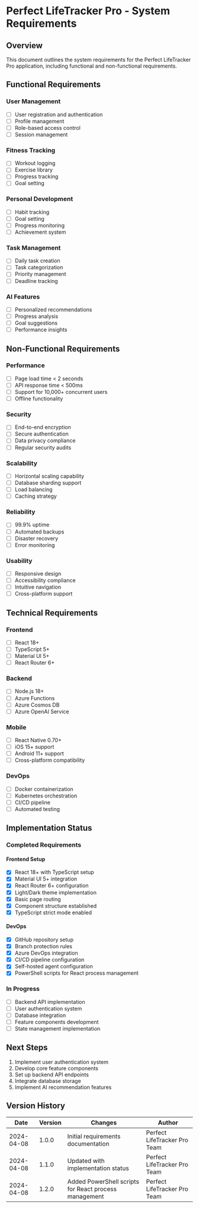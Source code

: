 # Perfect LifeTracker Pro - System Requirements

## Overview
This document outlines the system requirements for the Perfect LifeTracker Pro application, including functional and non-functional requirements.

## Functional Requirements

### User Management
- [ ] User registration and authentication
- [ ] Profile management
- [ ] Role-based access control
- [ ] Session management

### Fitness Tracking
- [ ] Workout logging
- [ ] Exercise library
- [ ] Progress tracking
- [ ] Goal setting

### Personal Development
- [ ] Habit tracking
- [ ] Goal setting
- [ ] Progress monitoring
- [ ] Achievement system

### Task Management
- [ ] Daily task creation
- [ ] Task categorization
- [ ] Priority management
- [ ] Deadline tracking

### AI Features
- [ ] Personalized recommendations
- [ ] Progress analysis
- [ ] Goal suggestions
- [ ] Performance insights

## Non-Functional Requirements

### Performance
- [ ] Page load time < 2 seconds
- [ ] API response time < 500ms
- [ ] Support for 10,000+ concurrent users
- [ ] Offline functionality

### Security
- [ ] End-to-end encryption
- [ ] Secure authentication
- [ ] Data privacy compliance
- [ ] Regular security audits

### Scalability
- [ ] Horizontal scaling capability
- [ ] Database sharding support
- [ ] Load balancing
- [ ] Caching strategy

### Reliability
- [ ] 99.9% uptime
- [ ] Automated backups
- [ ] Disaster recovery
- [ ] Error monitoring

### Usability
- [ ] Responsive design
- [ ] Accessibility compliance
- [ ] Intuitive navigation
- [ ] Cross-platform support

## Technical Requirements

### Frontend
- [ ] React 18+
- [ ] TypeScript 5+
- [ ] Material UI 5+
- [ ] React Router 6+

### Backend
- [ ] Node.js 18+
- [ ] Azure Functions
- [ ] Azure Cosmos DB
- [ ] Azure OpenAI Service

### Mobile
- [ ] React Native 0.70+
- [ ] iOS 15+ support
- [ ] Android 11+ support
- [ ] Cross-platform compatibility

### DevOps
- [ ] Docker containerization
- [ ] Kubernetes orchestration
- [ ] CI/CD pipeline
- [ ] Automated testing

## Implementation Status

### Completed Requirements

#### Frontend Setup
- [x] React 18+ with TypeScript setup
- [x] Material UI 5+ integration
- [x] React Router 6+ configuration
- [x] Light/Dark theme implementation
- [x] Basic page routing
- [x] Component structure established
- [x] TypeScript strict mode enabled

#### DevOps
- [x] GitHub repository setup
- [x] Branch protection rules
- [x] Azure DevOps integration
- [x] CI/CD pipeline configuration
- [x] Self-hosted agent configuration
- [x] PowerShell scripts for React process management

### In Progress
- [ ] Backend API implementation
- [ ] User authentication system
- [ ] Database integration
- [ ] Feature components development
- [ ] State management implementation

## Next Steps
1. Implement user authentication system
2. Develop core feature components
3. Set up backend API endpoints
4. Integrate database storage
5. Implement AI recommendation features

## Version History
| Date | Version | Changes | Author |
|------|---------|---------|--------|
| 2024-04-08 | 1.0.0 | Initial requirements documentation | Perfect LifeTracker Pro Team | 
| 2024-04-08 | 1.1.0 | Updated with implementation status | Perfect LifeTracker Pro Team |
| 2024-04-08 | 1.2.0 | Added PowerShell scripts for React process management | Perfect LifeTracker Pro Team | 